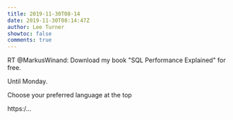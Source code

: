 ```yaml
---
title: 2019-11-30T08-14
date: 2019-11-30T08:14:47Z
author: Lee Turner
showtoc: false
comments: true
---
```


RT @MarkusWinand: Download my book "SQL Performance Explained" for free.

Until Monday.

Choose your preferred language at the top

https:/…

